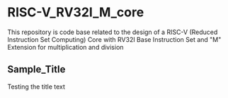 # RISC-V_RV32I_M_core
This repository is code base related to the design of a RISC-V (Reduced Instruction Set Computing) Core with RV32I Base Instruction Set and "M" Extension for multiplication and division
##  Sample_Title
Testing the title text
